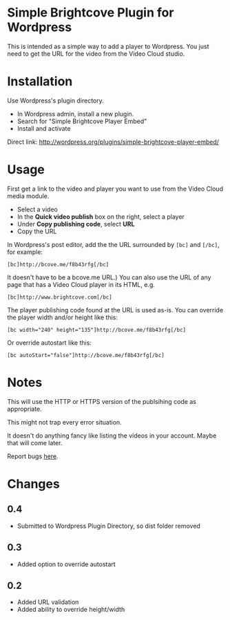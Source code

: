 Simple Brightcove Plugin for Wordpress
=====================================
This is intended as a simple way to add a player to Wordpress. You just need to get the URL for the video from the Video Cloud studio.

# Installation

Use Wordpress's plugin directory.

* In Wordpress admin, install a new plugin.
* Search for "Simple Brightcove Player Embed"
* Install and activate

Direct link: http://wordpress.org/plugins/simple-brightcove-player-embed/

# Usage
First get a link to the video and player you want to use from the Video Cloud media module.

* Select a video
* In the **Quick video publish** box on the right, select a player
* Under **Copy publishing code**, select **URL**
* Copy the URL 

In Wordpress's post editor, add the the URL surrounded by `[bc]` and `[/bc]`, for example:

    [bc]http://bcove.me/f8b43rfg[/bc]

It doesn't have to be a bcove.me URL.) You can also use the URL of any page that has a Video Cloud player in its HTML, e.g.

    [bc]http://www.brightcove.com[/bc]
    
The player publishing code found at the URL is used as-is. You can override the player width and/or height like this:

    [bc width="240" height="135"]http://bcove.me/f8b43rfg[/bc]

Or override autostart like this:

    [bc autoStart="false"]http://bcove.me/f8b43rfg[/bc]

# Notes
This will use the HTTP or HTTPS version of the publsihing code as appropriate.

This might not trap every error situation.

It doesn't do anything fancy like listing the videos in your account. Maybe that will come later.

Report bugs [here](https://github.com/Brightcodes/Brightcove-Wordpress/issues).

# Changes

## 0.4

* Submitted to Wordpress Plugin Directory, so dist folder removed

## 0.3

* Added option to override autostart

## 0.2

* Added URL validation
* Added ability to override height/width
